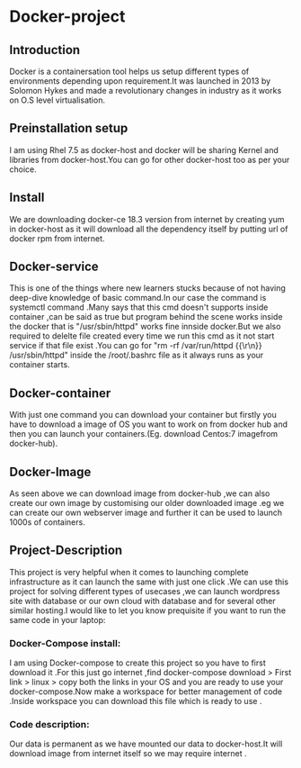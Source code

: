 # Docker-project

## Introduction 
Docker is a containersation tool helps us setup different types of environments depending upon requirement.It was launched in 2013 by Solomon Hykes and made a revolutionary changes in industry as it works on O.S level virtualisation.
                
## Preinstallation setup
I am using Rhel 7.5 as docker-host and docker will be sharing Kernel and libraries from docker-host.You can go for other docker-host too as per your choice.
                  
 ## Install
We are downloading docker-ce 18.3 version from internet by creating yum in docker-host as it will download all the dependency itself by putting url of docker rpm from internet. 

## Docker-service
This is one of the things where new learners stucks because of not having deep-dive knowledge of basic command.In our case the command is systemctl command .Many says that this cmd doesn't supports inside container ,can be said as true but program behind the scene works inside the docker that is "/usr/sbin/httpd" works fine  innside docker.But we also required to delelte file created every time we run this cmd as it not start service if that file exist .You can go for "rm -rf /var/run/httpd  {{\r\n}} /usr/sbin/httpd" inside the /root/.bashrc file as it always runs as your container starts.
                  
## Docker-container
With just one command you can download your container but firstly  you have to download a image of OS you want to work on from docker hub and then you can launch your containers.(Eg. download Centos:7 imagefrom docker-hub).

## Docker-Image
As seen above we can download image from docker-hub ,we  can also create our own image by customising our older downloaded image .eg we can create our own webserver image and further it can be used to launch 1000s of containers. 

## Project-Description 
This project is very helpful when it comes to launching complete infrastructure as it can launch the same with just one click .We can use this project for solving different types of usecases ,we can launch wordpress site with database or our own cloud with database and for several other similar hosting.I would like to let you know prequisite if you want to run the same code in your laptop:

### Docker-Compose install:
I am using Docker-compose to create this project so you have to first download it .For this just go internet ,find docker-compose download > First link > linux > copy both the links in your OS and you are ready to use your docker-compose.Now make a workspace for better management of code .Inside workspace you can download this file which is ready to use .                                 

### Code description:
Our data is permanent as we have mounted our data to docker-host.It will download image from internet itself so we may require internet .
